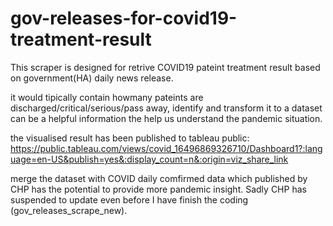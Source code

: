 # gov-releases-for-covid19-treatment-result

This scraper is designed for retrive COVID19 pateint treatment result based on government(HA) daily news release.

it would tipically contain howmany pateints are discharged/critical/serious/pass away, identify and transform it to a dataset can be a helpful information the help us understand the pandemic situation.

the visualised result has been published to tableau public:
https://public.tableau.com/views/covid_16496869326710/Dashboard1?:language=en-US&publish=yes&:display_count=n&:origin=viz_share_link

merge the dataset with COVID daily comfirmed data which published by CHP has the potential to provide more pandemic insight. Sadly CHP has suspended to update even before I have finish the coding (gov_releases_scrape_new).
